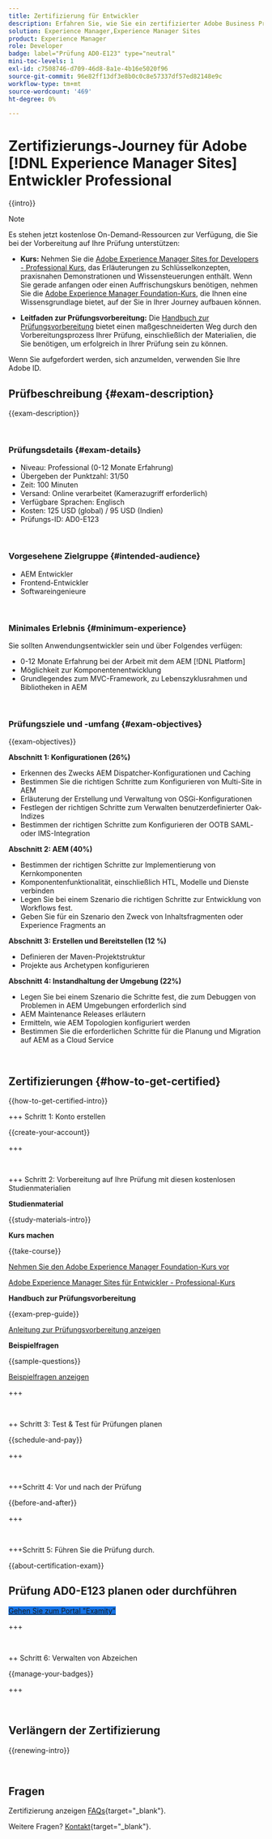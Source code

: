 ```yaml
---
title: Zertifizierung für Entwickler
description: Erfahren Sie, wie Sie ein zertifizierter Adobe Business Practitioner-Experte in [!DNL Experience Manager Sites].
solution: Experience Manager,Experience Manager Sites
product: Experience Manager
role: Developer
badge: label="Prüfung AD0-E123" type="neutral"
mini-toc-levels: 1
exl-id: c7508746-d709-46d8-8a1e-4b16e5020f96
source-git-commit: 96e82ff13df3e8b0c0c8e57337df57ed82148e9c
workflow-type: tm+mt
source-wordcount: '469'
ht-degree: 0%

---
```


# Zertifizierungs-Journey für Adobe [!DNL Experience Manager Sites] Entwickler Professional

{{intro}}

>[!NOTE]
>
>Es stehen jetzt kostenlose On-Demand-Ressourcen zur Verfügung, die Sie bei der Vorbereitung auf Ihre Prüfung unterstützen:
>
>* **Kurs:** Nehmen Sie die [Adobe Experience Manager Sites for Developers - Professional Kurs](https://app.rockinfo.com/courses/105), das Erläuterungen zu Schlüsselkonzepten, praxisnahen Demonstrationen und Wissensteuerungen enthält. Wenn Sie gerade anfangen oder einen Auffrischungskurs benötigen, nehmen Sie die [Adobe Experience Manager Foundation-Kurs](https://app.rockinfo.com/courses/240), die Ihnen eine Wissensgrundlage bietet, auf der Sie in Ihrer Journey aufbauen können.
>
>* **Leitfaden zur Prüfungsvorbereitung:** Die [Handbuch zur Prüfungsvorbereitung](https://app.rockinfo.com/courses/121) bietet einen maßgeschneiderten Weg durch den Vorbereitungsprozess Ihrer Prüfung, einschließlich der Materialien, die Sie benötigen, um erfolgreich in Ihrer Prüfung sein zu können.
>
>Wenn Sie aufgefordert werden, sich anzumelden, verwenden Sie Ihre Adobe ID.

## Prüfbeschreibung {#exam-description}

{{exam-description}}

<br>

### Prüfungsdetails {#exam-details}

* Niveau: Professional (0-12 Monate Erfahrung)
* Übergeben der Punktzahl: 31/50
* Zeit: 100 Minuten
* Versand: Online verarbeitet (Kamerazugriff erforderlich)
* Verfügbare Sprachen: Englisch
* Kosten: 125 USD (global) / 95 USD (Indien)
* Prüfungs-ID: AD0-E123

<br>

### Vorgesehene Zielgruppe {#intended-audience}

* AEM Entwickler
* Frontend-Entwickler
* Softwareingenieure

<br>

### Minimales Erlebnis {#minimum-experience}

Sie sollten Anwendungsentwickler sein und über Folgendes verfügen:

* 0-12 Monate Erfahrung bei der Arbeit mit dem AEM [!DNL Platform]
* Möglichkeit zur Komponentenentwicklung
* Grundlegendes zum MVC-Framework, zu Lebenszyklusrahmen und Bibliotheken in AEM

<br>

### Prüfungsziele und -umfang {#exam-objectives}

{{exam-objectives}}

**Abschnitt 1: Konfigurationen (26%)**

* Erkennen des Zwecks AEM Dispatcher-Konfigurationen und Caching
* Bestimmen Sie die richtigen Schritte zum Konfigurieren von Multi-Site in AEM
* Erläuterung der Erstellung und Verwaltung von OSGi-Konfigurationen
* Festlegen der richtigen Schritte zum Verwalten benutzerdefinierter Oak-Indizes
* Bestimmen der richtigen Schritte zum Konfigurieren der OOTB SAML- oder IMS-Integration

**Abschnitt 2: AEM (40%)**

* Bestimmen der richtigen Schritte zur Implementierung von Kernkomponenten
* Komponentenfunktionalität, einschließlich HTL, Modelle und Dienste verbinden
* Legen Sie bei einem Szenario die richtigen Schritte zur Entwicklung von Workflows fest.
* Geben Sie für ein Szenario den Zweck von Inhaltsfragmenten oder Experience Fragments an

**Abschnitt 3: Erstellen und Bereitstellen (12 %)**

* Definieren der Maven-Projektstruktur
* Projekte aus Archetypen konfigurieren

**Abschnitt 4: Instandhaltung der Umgebung (22%)**

* Legen Sie bei einem Szenario die Schritte fest, die zum Debuggen von Problemen in AEM Umgebungen erforderlich sind
* AEM Maintenance Releases erläutern
* Ermitteln, wie AEM Topologien konfiguriert werden
* Bestimmen Sie die erforderlichen Schritte für die Planung und Migration auf AEM as a Cloud Service

<br>

## Zertifizierungen {#how-to-get-certified}

{{how-to-get-certified-intro}}

+++ Schritt 1: Konto erstellen

{{create-your-account}}

+++

<br>

+++ Schritt 2: Vorbereitung auf Ihre Prüfung mit diesen kostenlosen Studienmaterialien

**Studienmaterial**

{{study-materials-intro}}

**Kurs machen**

{{take-course}}

[Nehmen Sie den Adobe Experience Manager Foundation-Kurs vor](https://app.rockinfo.com/courses/240)

[Adobe Experience Manager Sites für Entwickler - Professional-Kurs](https://app.rockinfo.com/courses/105)

**Handbuch zur Prüfungsvorbereitung**

{{exam-prep-guide}}

[Anleitung zur Prüfungsvorbereitung anzeigen](https://app.rockinfo.com/courses/121)

**Beispielfragen**

{{sample-questions}}

[Beispielfragen anzeigen](https://scorpion.caveon.com/launchpad/ad3-e123-adobe-experience-manager-sites-developer-professional-sample-questions)

+++

<br>

++ Schritt 3: Test &amp; Test für Prüfungen planen

{{schedule-and-pay}}

+++

<br>

+++Schritt 4: Vor und nach der Prüfung

{{before-and-after}}

+++

<br>

+++Schritt 5: Führen Sie die Prüfung durch.

{{about-certification-exam}}

## Prüfung AD0-E123 planen oder durchführen

<a href="https://www.certmetrics.com/adobe/candidate/examity_sso.aspx?eid=AD0-E123" target="_blank" class="spectrum-Button spectrum-Button--fill spectrum-Button--accent spectrum-Button--sizeM is-margin-bottom-big-big at-element-click-tracking" style="background-color:#1473E6">

<span class="spectrum-Button-label has-no-wrap">
   Gehen Sie zum Portal "Examity"
</span>
</a>

+++

<br>

++ Schritt 6: Verwalten von Abzeichen

{{manage-your-badges}}

+++

<br>

## Verlängern der Zertifizierung

{{renewing-intro}}

<br>

## Fragen

Zertifizierung anzeigen [FAQs](https://experienceleague.adobe.com/docs/certification/certification/faq.html){target="_blank"}.

Weitere Fragen? [Kontakt](mailto:certif@adobe.com){target="_blank"}.

